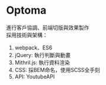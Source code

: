 # Optoma
進行客戶協調、前端切版與效果製作<br>
採用技術與架構：
<ol>
  <li>webpack、ES6</li>
  <li>jQuery: 執行判斷與動畫</li>
  <li>Mithril.js: 執行資料渲染</li>
  <li>CSS: 採BEM命名，使用SCSS全手刻</li>
  <li>API: YoutubeAPI</li>
</ol>
